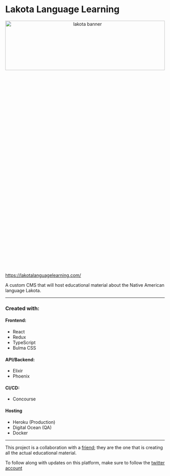 <h1>Lakota Language Learning</h1>

<p align="center">
  <img alt="lakota banner" width="100%" height="20%" src="https://upload.wikimedia.org/wikipedia/commons/thumb/9/98/Lakota_Beaded_Saddle_Belt_01.jpg/2880px-Lakota_Beaded_Saddle_Belt_01.jpg">
</p>

https://lakotalanguagelearning.com/

A custom CMS that will host educational material about the Native American language Lakota.

---

### Created with:
#### Frontend:
- React
- Redux
- TypeScript
- Bulma CSS

#### API/Backend:
- Elixir
- Phoenix

#### CI/CD:
- Concourse

#### Hosting
- Heroku (Production)
- Digital Ocean (QA)
- Docker
---

This project is a collaboration with a [friend](https://twitter.com/hehakasapafan); they are the one that is creating all the actual educational material.

To follow along with updates on this platform, make sure to follow the [twitter account](https://twitter.com/LanguageLakota)
